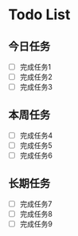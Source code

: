 # Todo List

## 今日任务

- [ ] 完成任务1
- [ ] 完成任务2
- [ ] 完成任务3

## 本周任务

- [ ] 完成任务4
- [ ] 完成任务5
- [ ] 完成任务6

## 长期任务

- [ ] 完成任务7
- [ ] 完成任务8
- [ ] 完成任务9
